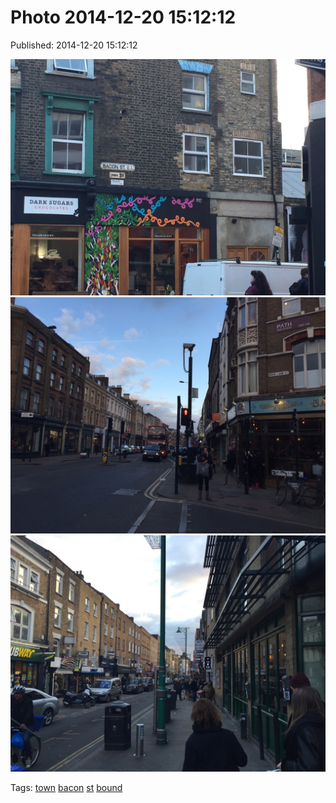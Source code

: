 
# Photo 2014-12-20 15:12:12

Published: 2014-12-20 15:12:12

![](105691058822-0.jpg)
![](105691058822-1.jpg)
![](105691058822-2.jpg)

Tags: [town](tag-town.md) [bacon](tag-bacon.md) [st](tag-st.md) [bound](tag-bound.md)

